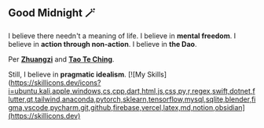 ## Good Midnight 🪄

I believe there needn't a meaning of life.
I believe in **mental freedom**.
I believe in **action through non-action**.
I believe in **the Dao**.

Per [**Zhuangzi**](https://terebess.hu/english/zipo.pdf) and [**Tao Te Ching**](https://terebess.hu/english/tao/mitchell.html).

Still, I believe in **pragmatic idealism**.
[![My Skills](https://skillicons.dev/icons?i=ubuntu,kali,apple,windows,cs,cpp,dart,html,js,css,py,r,regex,swift,dotnet,flutter,qt,tailwind,anaconda,pytorch,sklearn,tensorflow,mysql,sqlite,blender,figma,vscode,pycharm,git,github,firebase,vercel,latex,md,notion,obsidian](https://skillicons.dev)
